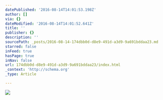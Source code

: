 ```yaml
---
datePublished: '2016-08-14T14:01:53.198Z'
author: []
via: {}
dateModified: '2016-08-14T14:01:52.641Z'
title: ''
publisher: {}
description: ''
sourcePath: _posts/2016-08-14-174dbb0d-d8e9-491d-a3d9-9a691bddaa23.md
starred: false
inFeed: true
hasPage: true
inNav: false
url: 174dbb0d-d8e9-491d-a3d9-9a691bddaa23/index.html
_context: 'http://schema.org'
_type: Article

---
```

![](https://s3-us-west-2.amazonaws.com/the-grid-img/p/fd7b013cca8a59263b8acd64124f985780a94d3d.png)